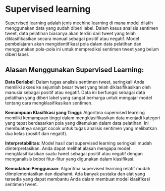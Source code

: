 # Supervised learning
Supervised learning adalah jenis mechine learning di mana model dilatih menggunakan data yang sudah diberi label. Dalam kasus analisis sentimen tweet, data pelatihan biasanya akan terdiri dari tweet yang telah diklasifikasikan secara manual sebagai positif atau negatif. Model pembelajaran akan mengidentifikasi pola dalam data pelatihan dan menggunakan pola-pola ini untuk memprediksi sentimen tweet yang belum diberi label.

## Alasan Menggunakan Supervised Learning:

**Data Berlabel**: Dalam tugas analisis sentimen tweet, seringkali Anda memiliki akses ke sejumlah besar tweet yang telah diklasifikasikan oleh manusia sebagai positif atau negatif. Data ini berfungsi sebagai data pelatihan yang diberi label yang sangat berharga untuk mengajar model tentang cara mengklasifikasikan sentimen.

**Kemampuan Klasifikasi yang Tinggi**: Algoritma supervised learning memiliki kemampuan tinggi dalam mengklasifikasikan data menjadi kategori yang tepat berdasarkan pola yang ditemukan dalam data pelatihan. Ini membuatnya sangat cocok untuk tugas analisis sentimen yang melibatkan dua kelas (positif dan negatif).

**Interpretabilitas**: Model hasil dari supervised learning seringkali mudah diinterpretasikan. Anda dapat melihat alasan mengapa model mengklasifikasikan suatu tweet sebagai positif atau negatif dengan menganalisis bobot fitur-fitur yang digunakan dalam klasifikasi.

**Kemudahan Penggunaan**: Algoritma supervised learning relatif mudah diimplementasikan dan dipahami. Ada banyak pustaka dan alat yang tersedia yang dapat membantu Anda dalam membuat model klasifikasi sentimen tweet.